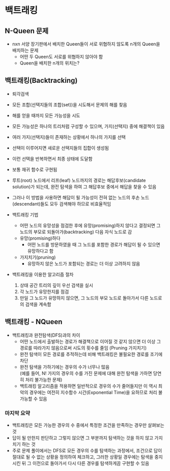 # 백트래킹

## N-Queen 문제
- nxn 서양 장기판에서 배치한 Queen들이 서로 위협하지 않도록 n개의 Queen을 배치하는 문제
    - 어떤 두 Queen도 서로를 위협하지 않아야 함
    - Queen을 배치한 n개의 위치는?

## 백트래킹(Backtracking)
- 퇴각검색
- 모든 조합(선택지들의 조합(set))을 시도해서 문제의 해를 찾음
- 해를 얻을 때까지 모든 가능성을 시도
- 모든 가능성은 하나의 트리처럼 구성할 수 있으며, 가지(선택지) 중에 해결책이 있음
- 여러 가지(선택지)들이 존재하는 상황에서 하나의 가지를 선택
- 선택이 이루어지면 새로운 선택지들의 집합이 생성됨
- 이런 선택을 반복하면서 최종 상태에 도달함
- 보통 재귀 함수로 구현됨

- 루트(root) 노드에서 리프(leaf) 노드까지의 경로는 해답후보(candidate solution)가 되는데, 완전 탐색을 하여 그 해답후보 중에서 해답을 찾을 수 있음
- 그러나 이 방법을 사용하면 해답이 될 가능성이 전혀 없는 노드의 후손 노드(descendant)들도 모두 검색해야 하므로 비효율적임

- 백트래킹 기법
    - 어떤 노드의 유망성을 점검한 후에 유망(promising)하지 않다고 결정되면 그 노드의 부모로 되돌아가(backtracking) 다음 자식 노드로 감
    - 유망(promising)하다
        - 어떤 노드를 방문하였을 때 그 노드를 포함한 경로가 해답이 될 수 있으면 유망하다고 함
    - 가지치기(pruning)
        - 유망하지 않은 노드가 포함되는 경로는 더 이상 고려하지 않음

- 백트래킹을 이용한 알고리즘 절차
    1) 상태 공간 트리의 깊이 우선 검색을 실시
    2) 각 노드가 유망한지를 점검
    3) 만일 그 노드가 유망하지 않으면, 그 노드의 부모 노드로 돌아가서 다른 노드로의 검색을 계속함

## 백트래킹 - NQueen
- 백트래킹과 완전탐색(DFS)과의 차이
    - 어떤 노드에서 출발하는 경로가 해결책으로 이어질 것 같지 않으면 더 이상 그 경로를 따라가지 않음으로써 시도의 횟수를 줄임 (Pruning 가지치기)
    - 완전 탐색이 모든 경로를 추적하는데 비해 백트래킹은 불필요한 경로를 조기에 차단
    - 완전 탐색을 가하기에는 경우의 수가 너무나 많음  
        (예를 들어, N! 가지의 경우의 수를 가진 문제에 대해 완전 탐색을 가하면 당연히 처리 불가능한 문제)
    - 백트래킹 알고리즘을 적용하면 일반적으로 경우의 수가 줄어들지만 이 역시 최악의 경우에는 여전히 지수함수 시간(Exponential Time)을 요하므로 처리 불가능할 수 있음

### 마지막 요약
- 백트래킹은 모든 가능한 경우의 수 중에서 특정한 조건을 만족하는 경우만 살펴보는 것
- 답이 될 만한지 판단하고 그렇지 않으면 그 부분까지 탐색하는 것을 하지 않고 가지치기 하는 것
- 주로 문제 풀이에서는 DFS로 모든 경우의 수를 탐색하는 과정에서, 조건으로 답이 절대로 될 수 없는 상황을 정의하여 체크하고, 그러한 상황일 경우에는 탐색을 중지시킨 뒤 그 이전으로 돌아가서 다시 다른 경우를 탐색하게끔 구현할 수 있음